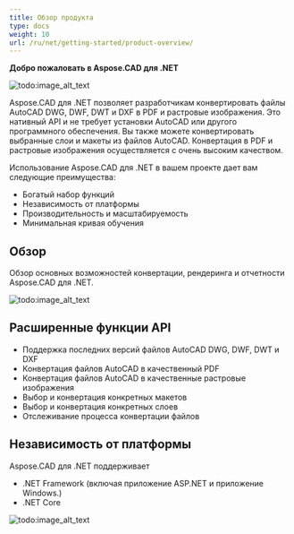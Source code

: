 ```yaml
---
title: Обзор продукта
type: docs
weight: 10
url: /ru/net/getting-started/product-overview/
---
```


**Добро пожаловать в Aspose.CAD для .NET**

![todo:image_alt_text](/_assets/home_1.png)

Aspose.CAD для .NET позволяет разработчикам конвертировать файлы AutoCAD DWG, DWF, DWT и DXF в PDF и растровые изображения. Это нативный API и не требует установки AutoCAD или другого программного обеспечения. Вы также можете конвертировать выбранные слои и макеты из файлов AutoCAD. Конвертация в PDF и растровые изображения осуществляется с очень высоким качеством.

Использование Aspose.CAD для .NET в вашем проекте дает вам следующие преимущества:

- Богатый набор функций
- Независимость от платформы
- Производительность и масштабируемость
- Минимальная кривая обучения

## **Обзор**
Обзор основных возможностей конвертации, рендеринга и отчетности Aspose.CAD для .NET.

![todo:image_alt_text](/_assets/net/product-overview_2.png)
## **Расширенные функции API**
- Поддержка последних версий файлов AutoCAD DWG, DWF, DWT и DXF
- Конвертация файлов AutoCAD в качественный PDF
- Конвертация файлов AutoCAD в качественные растровые изображения
- Выбор и конвертация конкретных макетов
- Выбор и конвертация конкретных слоев
- Отслеживание процесса конвертации файлов
## **Независимость от платформы**
Aspose.CAD для .NET поддерживает

- .NET Framework (включая приложение ASP.NET и приложение Windows.)
- .NET Core

![todo:image_alt_text](/_assets/net/product-overview_3.png)
